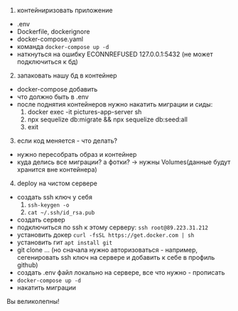 1. контейниризовать приложение

- .env
- Dockerfile, dockerignore
- docker-compose.yaml
- команда `docker-compose up -d`
- наткнуться на ошибку ECONNREFUSED 127.0.0.1:5432 (не может подключиться к бд)

2. запаковать нашу бд в контейнер

- docker-compose добавить
- что должно быть в .env
- после поднятия контейнеров нужно накатить миграции и сиды:
  1. docker exec -it pictures-app-server sh
  2. npx sequelize db:migrate && npx sequelize db:seed:all
  3. exit

3. если код меняется - что делать?

- нужно пересобрать образ и контейнер
- куда делись все миграции? а фотки? -> нужны Volumes(данные будут хранится вне контейнера)

4. deploy на чистом сервере

- создать ssh ключ у себя
  1. `ssh-keygen -o`
  2. `cat ~/.ssh/id_rsa.pub`
- создать сервер
- подключиться по ssh к этому серверу: `ssh root@89.223.31.212`
- устaновить докер `curl -fsSL https://get.docker.com | sh`
- установить гит `apt install git`
- git clone ...
  (но сначала нужно авторизоваться - например, сегенировать ssh ключ на сервере и добавить к себе в профиль github)
- создать .env файл локально на сервере, все что нужно - прописать
- `docker-compose up -d`
- накатить миграции

Вы великолепны!
